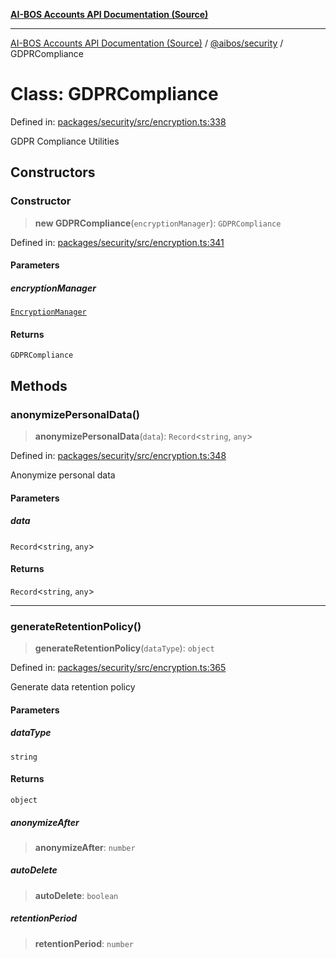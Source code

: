 [**AI-BOS Accounts API Documentation (Source)**](../../../README.md)

***

[AI-BOS Accounts API Documentation (Source)](../../../README.md) / [@aibos/security](../README.md) / GDPRCompliance

# Class: GDPRCompliance

Defined in: [packages/security/src/encryption.ts:338](https://github.com/pohlai88/accounts/blob/40016c553531e31c50d7dcad114ff9c2ce691261/packages/security/src/encryption.ts#L338)

GDPR Compliance Utilities

## Constructors

### Constructor

> **new GDPRCompliance**(`encryptionManager`): `GDPRCompliance`

Defined in: [packages/security/src/encryption.ts:341](https://github.com/pohlai88/accounts/blob/40016c553531e31c50d7dcad114ff9c2ce691261/packages/security/src/encryption.ts#L341)

#### Parameters

##### encryptionManager

[`EncryptionManager`](EncryptionManager.md)

#### Returns

`GDPRCompliance`

## Methods

### anonymizePersonalData()

> **anonymizePersonalData**(`data`): `Record`\<`string`, `any`\>

Defined in: [packages/security/src/encryption.ts:348](https://github.com/pohlai88/accounts/blob/40016c553531e31c50d7dcad114ff9c2ce691261/packages/security/src/encryption.ts#L348)

Anonymize personal data

#### Parameters

##### data

`Record`\<`string`, `any`\>

#### Returns

`Record`\<`string`, `any`\>

***

### generateRetentionPolicy()

> **generateRetentionPolicy**(`dataType`): `object`

Defined in: [packages/security/src/encryption.ts:365](https://github.com/pohlai88/accounts/blob/40016c553531e31c50d7dcad114ff9c2ce691261/packages/security/src/encryption.ts#L365)

Generate data retention policy

#### Parameters

##### dataType

`string`

#### Returns

`object`

##### anonymizeAfter

> **anonymizeAfter**: `number`

##### autoDelete

> **autoDelete**: `boolean`

##### retentionPeriod

> **retentionPeriod**: `number`
